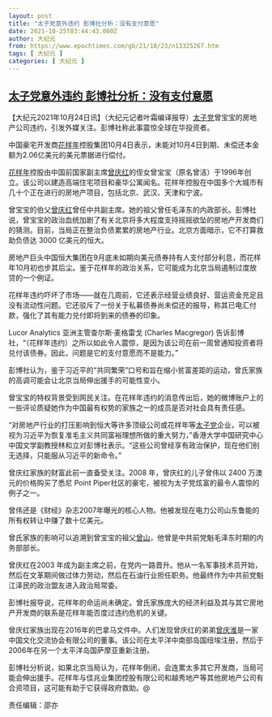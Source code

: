 ```yaml
---
layout: post
title: "太子党意外违约 彭博社分析：没有支付意愿"
date: 2021-10-25T03:44:43.000Z
author: 大纪元
from: https://www.epochtimes.com/gb/21/10/23/n13325267.htm
tags: [ 大纪元 ]
categories: [ 大纪元 ]
---
```

<!--1635133483000-->
[太子党意外违约 彭博社分析：没有支付意愿](https://www.epochtimes.com/gb/21/10/23/n13325267.htm)
------

<div>
<p>【大纪元2021年10月24日讯】（大纪元记者叶霜编译报导）<a href="https://www.epochtimes.com/gb/tag/%E5%A4%AA%E5%AD%90%E5%85%9A.html">太子党</a>曾宝宝的房地产公司违约，引发外媒关注。彭博社称此事震惊全球在华投资者。</p><p>中国豪宅开发商<a href="https://www.epochtimes.com/gb/tag/%E8%8A%B1%E6%A0%B7%E5%B9%B4.html">花样年</a>控股集团10月4日表示，未能对10月4日到期、未偿还本金额为2.06亿美元的美元票据进行偿付。</p><p><a href="https://www.epochtimes.com/gb/tag/%E8%8A%B1%E6%A0%B7%E5%B9%B4.html">花样年</a>控股由中国前国家副主席<a href="https://www.epochtimes.com/gb/tag/%E6%9B%BE%E5%BA%86%E7%BA%A2.html">曾庆红</a>的侄女曾宝宝（原名曾洁）于1996年创立。该公司以建造高端住宅项目和豪华公寓闻名。花样年控股在中国多个大城市有几十个正在进行的房地产项目，包括北京、武汉、天津和宁波。</p><p>曾宝宝的伯父<a href="https://www.epochtimes.com/gb/tag/%E6%9B%BE%E5%BA%86%E7%BA%A2.html">曾庆红</a>曾任中共副主席。她的祖父曾任毛泽东的内政部长。彭博社说，曾宝宝的政治血统加剧了有关北京将多大程度支持摇摇欲坠的房地产开发商们的猜测。目前，当局正在整治负债累累的房地产行业。北京方面暗示，它不打算救助负债达 3000 亿美元的恒大。</p><p>房地产巨头中国恒大集团在9月底未如期向美元债券持有人支付部分利息，而花样年10月初也步其后尘。鉴于花样年的政治关系，它可能成为北京当局遏制过度放贷的一个例证。</p><p>花样年违约吓坏了市场——就在几周前，它还表示经营业绩良好、营运资金充足且没有流动性问题。它还驳斥了一份关于私募债券尚未偿还的报导，称其已电汇付款，强化了其有能力兑付即将到来的债券的印象。</p><p>Lucor Analytics 亚洲主管查尔斯·麦格雷戈 (Charles Macgregor) 告诉彭博社，“（花样年违约）之所以如此令人震惊，是因为该公司在前一周曾通知投资者将兑付该债券。因此，问题是它的支付意愿而不是能力。”</p><p>彭博社认为，鉴于习近平的“共同繁荣”口号和旨在缩小贫富差距的运动，曾氏家族的高调可能会让北京当局伸出援手的可能性变小。</p><p>曾宝宝的特权背景受到网民关注。在花样年违约的消息传出后，她的微博账户上的一些评论质疑她作为中国最有权势的家族之一的成员是否对社会具有责任感。</p><p>“对房地产行业的打压影响到恒大等许多顶级公司或花样年等<a href="https://www.epochtimes.com/gb/tag/%E5%A4%AA%E5%AD%90%E5%85%9A.html">太子党</a>企业，可以被视为习近平为恢复准毛主义共同富裕理想所做的重大努力，”香港大学中国研究中心中国文学副教授林和立对彭博社表示。“这些公司曾经享有政治保护，现在他们别无选择，只能服从习近平的新命令。”</p><p>曾庆红家族的财富此前一直备受关注。2008 年，曾庆红的儿子曾伟以 2400 万澳元的价格购买了悉尼 Point Piper社区的豪宅，被视为太子党炫富的最令人震惊的例子之一。</p><p>曾伟还是《财经》杂志2007年曝光的核心人物。他被发现在电力公司山东鲁能的所有权转让中赚了数十亿美元。</p><p>曾氏家族的影响可以追溯到曾宝宝的祖父<a href="https://www.epochtimes.com/gb/tag/%E6%9B%BE%E5%B1%B1.html">曾山</a>，他曾是中共前党魁毛泽东时期的内务部部长。</p><p>曾庆红在2003 年成为副主席之前，在党内一路晋升。他从一名军事技术员开始，然后在文革期间做过体力劳动，然后在石油行业担任职务。他最终作为中共前党魁江泽民的政治盟友进入政治局常委。</p><p>彭博社报导说，花样年的命运尚未确定。曾氏家族庞大的经济利益及其与其它房地产开发商的联系是花样年能否度过违约危机的关键。</p><p>曾庆红家族出现在2016年的巴拿马文件中。人们发现曾庆红的弟弟<a href="https://www.epochtimes.com/gb/tag/%E6%9B%BE%E5%BA%86%E6%B7%AE.html">曾庆淮</a>是一家中国文化交流协会有限公司的董事。该公司在太平洋中南部岛国纽埃注册，然后于2006年在另一个太平洋岛国萨摩亚重新注册。</p><p>彭博社分析说，如果北京当局认为，花样年倒闭，会连累太多其它开发商，当局可能会伸出援手。花样年与佳兆业集团控股有限公司和越秀地产等其他房地产公司有合资项目，这可能有助于它获得政府救助。@</p><p>责任编辑：邵亦</p>
</div>
